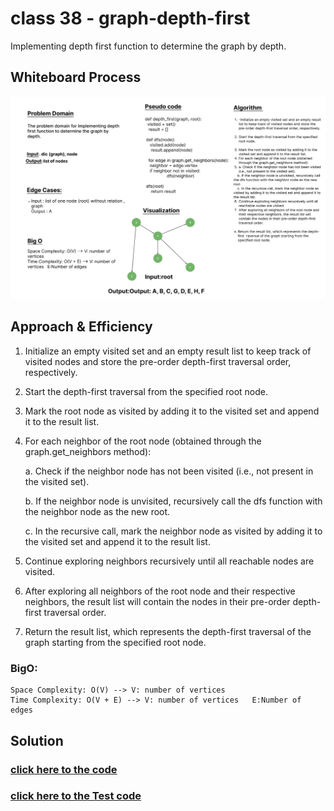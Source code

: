 # class 38 - graph-depth-first

Implementing depth first function to determine the graph by depth.

## Whiteboard Process
![whiteboard](../assest/wh38-cc.png)

## Approach & Efficiency
1. Initialize an empty visited set and an empty result list to keep track of visited nodes and store the pre-order depth-first traversal order, respectively.

2. Start the depth-first traversal from the specified root node.

3. Mark the root node as visited by adding it to the visited set and append it to the result list.

4. For each neighbor of the root node (obtained through the graph.get_neighbors method):

    a. Check if the neighbor node has not been visited (i.e., not present in the visited set).

    b. If the neighbor node is unvisited, recursively call the dfs function with the neighbor node as the new root.

    c. In the recursive call, mark the neighbor node as visited by adding it to the visited set and append it to the result list.

5. Continue exploring neighbors recursively until all reachable nodes are visited.

6. After exploring all neighbors of the root node and their respective neighbors, the result list will contain the nodes in their pre-order depth-first traversal order.

7. Return the result list, which represents the depth-first traversal of the graph starting from the specified root node.



### BigO:
    Space Complexity: O(V) --> V: number of vertices
    Time Complexity: O(V + E) --> V: number of vertices   E:Number of edges

## Solution
### [click here to the  code](./depth_first.py)
### [click here to the Test code](../tests/test_graph_depth_first.py)